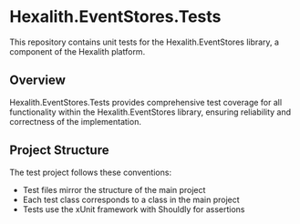 # Hexalith.EventStores.Tests

This repository contains unit tests for the Hexalith.EventStores library, a component of the Hexalith platform.

## Overview

Hexalith.EventStores.Tests provides comprehensive test coverage for all functionality within the Hexalith.EventStores library, ensuring reliability and correctness of the implementation.

## Project Structure

The test project follows these conventions:

- Test files mirror the structure of the main project
- Each test class corresponds to a class in the main project
- Tests use the xUnit framework with Shouldly for assertions
